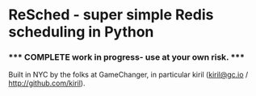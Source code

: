# ReSched - super simple Redis scheduling in Python

### *** COMPLETE work in progress- use at your own risk. ***

Built in NYC by the folks at GameChanger, in particular kiril (kiril@gc.io / http://github.com/kiril).
